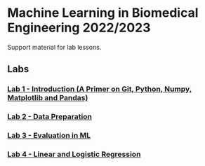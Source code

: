 # Machine Learning in Biomedical Engineering 2022/2023

Support material for lab lessons. 

## Labs
### [Lab 1 - Introduction (A Primer on Git, Python, Numpy, Matplotlib and Pandas)](/Lab%201/Lab%201%20-%20Introduction.ipynb)

### [Lab 2 - Data Preparation](/Lab%202/Lab%202%20-%20Data%20preparation.ipynb)

### [Lab 3 - Evaluation in ML](/Lab%203/Lab%203%20-%20Evaluation%20in%20ML.ipynb)

### [Lab 4 - Linear and Logistic Regression](/Lab%204/Lab%204%20-%20Linear%20and%20Logistic%20Regression.ipynb)